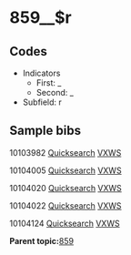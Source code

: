 # 859\_\_$r

## Codes

-   Indicators
    -   First: \_
    -   Second: \_
-   Subfield: r

## Sample bibs

10103982 [Quicksearch](https://search.library.yale.edu/catalog/10103982) [VXWS](http://prodorbis.library.yale.edu:7014/vxws/GetHoldingsService?bibId=10103982)

10104005 [Quicksearch](https://search.library.yale.edu/catalog/10104005) [VXWS](http://prodorbis.library.yale.edu:7014/vxws/GetHoldingsService?bibId=10104005)

10104020 [Quicksearch](https://search.library.yale.edu/catalog/10104020) [VXWS](http://prodorbis.library.yale.edu:7014/vxws/GetHoldingsService?bibId=10104020)

10104022 [Quicksearch](https://search.library.yale.edu/catalog/10104022) [VXWS](http://prodorbis.library.yale.edu:7014/vxws/GetHoldingsService?bibId=10104022)

10104124 [Quicksearch](https://search.library.yale.edu/catalog/10104124) [VXWS](http://prodorbis.library.yale.edu:7014/vxws/GetHoldingsService?bibId=10104124)

**Parent topic:**[859](../../tags/859/859.md)


